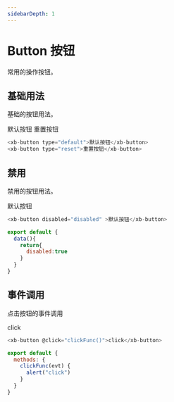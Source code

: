 ```yaml
---
sidebarDepth: 1
---
```


# Button 按钮
常用的操作按钮。

## 基础用法

基础的按钮用法。

<div class="demo-button">
  <div>
    <xb-button type="default">默认按钮</xb-button>
    <xb-button type="reset">重置按钮</xb-button>
  </div>
</div>

```js
<xb-button type="default">默认按钮</xb-button>
<xb-button type="reset">重置按钮</xb-button>
```

## 禁用

禁用的按钮用法。

<div class="demo-button">
  <div>
    <xb-button disabled="disabled" >默认按钮</xb-button>
  </div>
</div>

```js
<xb-button disabled="disabled" >默认按钮</xb-button>

export default {
  data(){
    return{
      disabled:true
    }
  }
}
```

## 事件调用

点击按钮的事件调用

<div class="demo-button">
  <div>
    <xb-button @click="clickFunc()">click</xb-button>
  </div>
</div>

```js
<xb-button @click="clickFunc()">click</xb-button>

export default {
  methods: {
    clickFunc(evt) {
      alert("click")
    }
  }
}
```

<script>
export default {
  data(){
    return{
      disabled:true
    }
  },
  methods: {
    clickFunc(evt) {
      alert("click")
    }
  }
}
</script>
